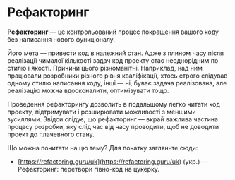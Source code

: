 # Рефакторинг

**Рефакторинг** — це контрольований процес покращення вашого коду без написання нового функціоналу.

Його мета — привести код в належний стан. Адже з плином часу після реалізації чималої кількості задач код проекту стає неоднорідним по стилю і якості. Причини цього різноманітні. Наприклад, над ним працювали розробники різного рівня кваліфікації, хтось строго слідував одному стилю написання коду, інші — ні, буває задача реалізована, але реалізацію можна вдосконалити, оптимізувати тощо.

Проведення рефакторингу дозволить в подальшому легко читати код проекту, підтримувати і розширювати можливості з меншими зусиллями. Звідси слідує, що рефакторинг — вкрай важлива частина процесу розробки, яку слід час від часу проводити, щоб не доводити проект до плачевного стану.

Що можна почитати на цю тему? Для початку загляньте сюди:

* [https://refactoring.guru/uk](https://refactoring.guru/uk) (укр.) — Рефакторинг: перетвори гівно-код на цукерку.
